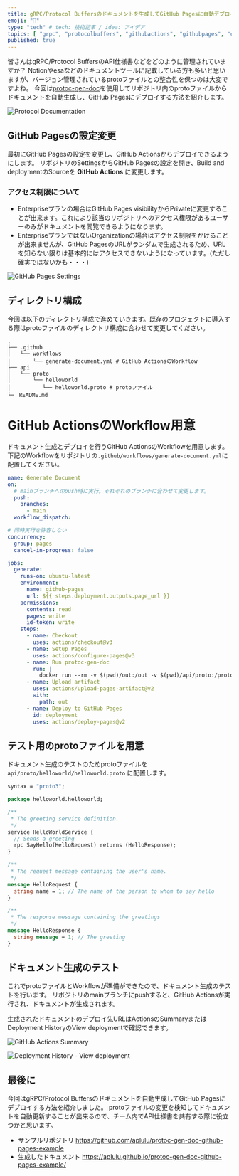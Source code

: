 ```yaml
---
title: gRPC/Protocol Buffersのドキュメントを生成してGitHub Pagesに自動デプロイする
emoji: "📖"
type: "tech" # tech: 技術記事 / idea: アイデア
topics: [ "grpc", "protocolbuffers", "githubactions", "githubpages", "ci" ]
published: true
---
```


皆さんはgRPC/Protocol BuffersのAPI仕様書などをどのように管理されていますか？
Notionやesaなどのドキュメントツールに記載している方も多いと思いますが、バージョン管理されているprotoファイルとの整合性を保つのは大変ですよね。
今回は[protoc-gen-doc](https://github.com/pseudomuto/protoc-gen-doc)を使用してリポジトリ内のprotoファイルからドキュメントを自動生成し、GitHub Pagesにデプロイする方法を紹介します。

![Protocol Documentation](/images/grpc-proto-generate-document/document_300w.jpg)

## GitHub Pagesの設定変更

最初にGitHub Pagesの設定を変更し、GitHub Actionsからデプロイできるようにします。
リポジトリのSettingsからGitHub Pagesの設定を開き、Build and deploymentのSourceを **GitHub Actions** に変更します。

### アクセス制限について

* Enterpriseプランの場合はGitHub Pages visibilityからPrivateに変更することが出来ます。これにより該当のリポジトリへのアクセス権限があるユーザーのみがドキュメントを閲覧できるようになります。
* EnterpriseプランではないOrganizationの場合はアクセス制限をかけることが出来ませんが、GitHub PagesのURLがランダムで生成されるため、URLを知らない限りは基本的にはアクセスできないようになっています。(ただし確実ではないかも・・・)

![GitHub Pages Settings](/images/grpc-proto-generate-document/githubpages-source.jpg)

## ディレクトリ構成

今回は以下のディレクトリ構成で進めていきます。既存のプロジェクトに導入する際はprotoファイルのディレクトリ構成に合わせて変更してください。

```
.
├── .github
│   └── workflows
│       └── generate-document.yml # GitHub ActionsのWorkflow
├── api
│   └── proto
│       └── helloworld
│          └── helloworld.proto # protoファイル
└─　README.md
```

# GitHub ActionsのWorkflow用意

ドキュメント生成とデプロイを行うGitHub ActionsのWorkflowを用意します。
下記のWorkflowをリポジトリの`.github/workflows/generate-document.yml`に配置してください。

```yaml
name: Generate Document
on:
  # mainブランチへのpush時に実行。それぞれのブランチに合わせて変更します。
  push:
    branches:
      - main
  workflow_dispatch:

# 同時実行を許容しない
concurrency:
  group: pages
  cancel-in-progress: false

jobs:
  generate:
    runs-on: ubuntu-latest
    environment:
      name: github-pages
      url: ${{ steps.deployment.outputs.page_url }}
    permissions:
      contents: read
      pages: write
      id-token: write
    steps:
      - name: Checkout
        uses: actions/checkout@v3
      - name: Setup Pages
        uses: actions/configure-pages@v3
      - name: Run protoc-gen-doc
        run: |
          docker run --rm -v $(pwd)/out:/out -v $(pwd)/api/proto:/proto pseudomuto/protoc-gen-doc --proto_path=/proto --doc_opt=html,index.html $(find api/proto -name "*.proto" | sed "s/api\/proto\///g")
      - name: Upload artifact
        uses: actions/upload-pages-artifact@v2
        with:
          path: out
      - name: Deploy to GitHub Pages
        id: deployment
        uses: actions/deploy-pages@v2
```

## テスト用のprotoファイルを用意

ドキュメント生成のテストのためprotoファイルを `api/proto/helloworld/helloworld.proto` に配置します。

```proto
syntax = "proto3";

package helloworld.helloworld;

/**
 * The greeting service definition.
 */
service HelloWorldService {
  // Sends a greeting
  rpc SayHello(HelloRequest) returns (HelloResponse);
}

/**
 * The request message containing the user's name.
 */
message HelloRequest {
  string name = 1; // The name of the person to whom to say hello
}

/**
 * The response message containing the greetings
 */
message HelloResponse {
  string message = 1; // The greeting
}
```

## ドキュメント生成のテスト

これでprotoファイルとWorkflowが準備ができたので、ドキュメント生成のテストを行います。
リポジトリのmainブランチにpushすると、GitHub Actionsが実行され、ドキュメントが生成されます。

生成されたドキュメントのデプロイ先URLはActionsのSummaryまたはDeployment HistoryのView deploymentで確認できます。

![GitHub Actions Summary](/images/grpc-proto-generate-document/actions-summary.jpg)

![Deployment History - View deployment](/images/grpc-proto-generate-document/view-deployment.jpg)

## 最後に

今回はgRPC/Protocol Buffersのドキュメントを自動生成してGitHub Pagesにデプロイする方法を紹介しました。
protoファイルの変更を検知してドキュメントを自動更新することが出来るので、チーム内でAPI仕様書を共有する際に役立つかと思います。

* サンプルリポジトリ https://github.com/aplulu/protoc-gen-doc-github-pages-example
* 生成したドキュメント https://aplulu.github.io/protoc-gen-doc-github-pages-example/
